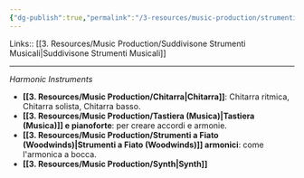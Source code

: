```yaml
---
{"dg-publish":true,"permalink":"/3-resources/music-production/strumenti-armonici/"}
---
```


Links:: [[3. Resources/Music Production/Suddivisone Strumenti Musicali\|Suddivisone Strumenti Musicali]]

---
_Harmonic Instruments_

   - **[[3. Resources/Music Production/Chitarra\|Chitarra]]**: Chitarra ritmica, Chitarra solista, Chitarra basso.
   - **[[3. Resources/Music Production/Tastiera (Musica)\|Tastiera (Musica)]] e pianoforte**: per creare accordi e armonie.
   - **[[3. Resources/Music Production/Strumenti a Fiato (Woodwinds)\|Strumenti a Fiato (Woodwinds)]] armonici**: come l'armonica a bocca.
   - **[[3. Resources/Music Production/Synth\|Synth]]**




